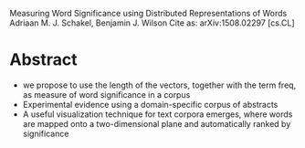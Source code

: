 Measuring Word Significance using Distributed Representations of Words
Adriaan M. J. Schakel, Benjamin J. Wilson
Cite as: 	arXiv:1508.02297 [cs.CL]

# Abstract

* we propose to use the length of the vectors, together with the term freq,
  as measure of word significance in a corpus
* Experimental evidence using a domain-specific corpus of abstracts
* A useful visualization technique for text corpora emerges, where words are
  mapped onto a two-dimensional plane and automatically ranked by significance
